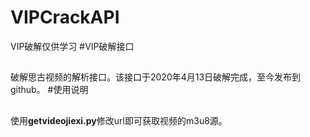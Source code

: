 # VIPCrackAPI
VIP破解仅供学习
#VIP破解接口
##
破解思古视频的解析接口。该接口于2020年4月13日破解完成，至今发布到github。
#使用说明
##
使用**getvideojiexi.py**修改url即可获取视频的m3u8源。
